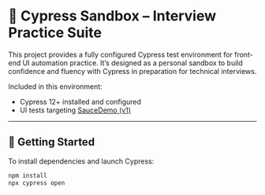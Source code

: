 # 🧪 Cypress Sandbox – Interview Practice Suite

This project provides a fully configured Cypress test environment for front-end UI automation practice. It’s designed as a personal sandbox to build confidence and fluency with Cypress in preparation for technical interviews.

Included in this environment:

- Cypress 12+ installed and configured  
- UI tests targeting [SauceDemo (v1)](https://www.saucedemo.com/v1/)  

---

## 🧰 Getting Started

To install dependencies and launch Cypress:

```bash
npm install
npx cypress open
```
